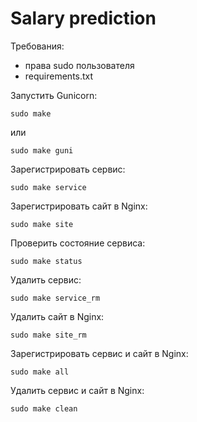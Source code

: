 # Salary prediction

Требования:

- права sudo пользователя
- requirements.txt

Запустить Gunicorn:

    sudo make

или

    sudo make guni

Зарегистрировать сервис:

    sudo make service

Зарегистрировать сайт в Nginx:

    sudo make site

Проверить состояние сервиса:

    sudo make status

Удалить сервис:

    sudo make service_rm

Удалить сайт в Nginx:

    sudo make site_rm

Зарегистрировать сервис и сайт в Nginx:

    sudo make all

Удалить сервис и сайт в Nginx:

    sudo make clean
